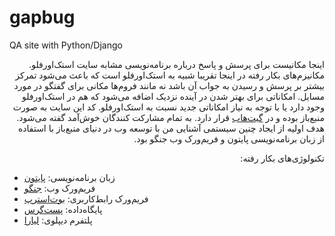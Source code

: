 # gapbug
QA site with Python/Django

<p dir="rtl">
    اینجا مکانیست برای پرسش و پاسخ درباره برنامه‌نویسی مشابه سایت
    استک‌اورفلو. مکانیزم‌های بکار رفته در اینجا تقریبا شبیه به
    استک‌اورفلو است که باعث می‌شود تمرکز بیشتر بر پرسش و رسیدن به جواب
    آن باشد نه مانند فروم‌ها مکانی برای گفتگو در مورد مسایل. امکاناتی
    برای بهتر شدن در آینده نزدیک اضافه می‌شود که هم در استک‌اورفلو وجود
    دارد یا با توجه به نیاز امکاناتی جدید نسبت به استک‌اورفلو. کد این
    سایت به صورت منبع‌باز بوده و در <a href="https://github.com/mshirdel/gapbug">گیت‌هاب</a> قرار دارد. به تمام مشارکت
    کنندگان خوش‌آمد گفته می‌شود. هدف اولیه از ایجاد چنین سیستمی آشنایی
    من با توسعه وب در دنیای منبع‌باز با استفاده از زبان برنامه‌نویسی
    پایتون و فریم‌ورک وب جنگو بود.
</p>
<p dir="rtl">
    تکنولوژی‌های بکار رفته:
    <ul>
    <li>زبان برنامه‌نویسی:‌ <a href="https://www.python.org/">پایتون</a></li>
    <li>فریم‌ورک وب: <a href="https://www.djangoproject.com/">جنگو</a></li>
    <li>فریم‌ورک رابط‌کاربری: <a href="https://getbootstrap.com/">بوت‌استرپ</a></li>
    <li>پایگاه‌داده: <a href="https://www.postgresql.org/">پست‌گرس</a></li>
    <li>پلتفرم دیپلوی: <a href="https://liara.ir/">لیارا</a></li>
    </ul>
</p>